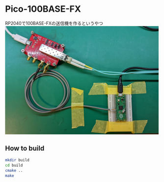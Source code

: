 # Pico-100BASE-FX
RP2040で100BASE-FXの送信機を作るというやつ
<img src="doc/test_setup.jpg" width="500">  

## How to build
```bash
mkdir build
cd build
cmake ..
make
```
